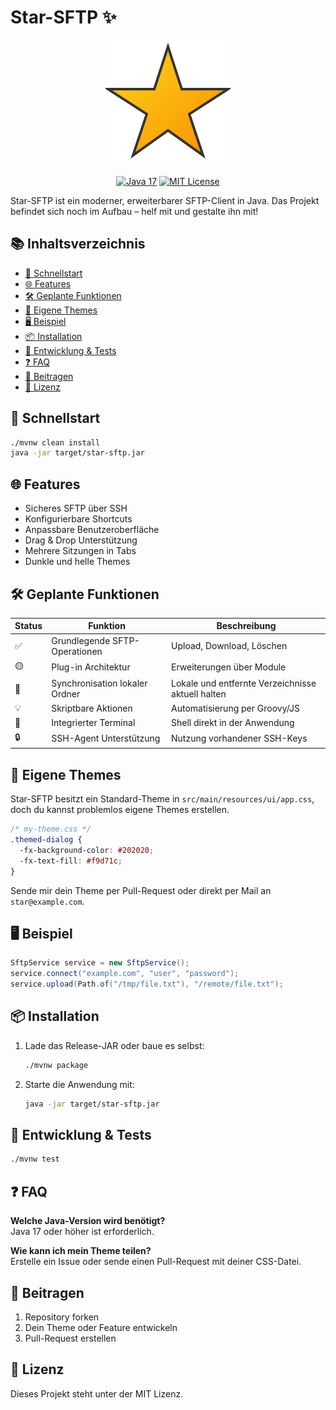 # Star-SFTP ✨

<p align="center">
  <img src="assets/logo.svg" alt="Star SFTP Logo" width="200" />
</p>

<p align="center">
  <a href="https://www.java.com" title="Java Version"><img src="https://img.shields.io/badge/Java-17+-red" alt="Java 17"></a>
  <a href="LICENSE" title="MIT License"><img src="https://img.shields.io/badge/license-MIT-green" alt="MIT License"></a>
</p>

Star-SFTP ist ein moderner, erweiterbarer SFTP-Client in Java. Das Projekt befindet sich noch im Aufbau – helf mit und gestalte ihn mit!

## 📚 Inhaltsverzeichnis

- [🚀 Schnellstart](#-schnellstart)
- [🌐 Features](#-features)
- [🛠 Geplante Funktionen](#-geplante-funktionen)
- [🎨 Eigene Themes](#-eigene-themes)
- [🖥 Beispiel](#-beispiel)
- [📦 Installation](#-installation)
- [🧪 Entwicklung & Tests](#-entwicklung--tests)
- [❓ FAQ](#-faq)
- [🤝 Beitragen](#-beitragen)
- [📜 Lizenz](#-lizenz)

## 🚀 Schnellstart

```bash
./mvnw clean install
java -jar target/star-sftp.jar
```

## 🌐 Features

- Sicheres SFTP über SSH
- Konfigurierbare Shortcuts
- Anpassbare Benutzeroberfläche
- Drag & Drop Unterstützung
- Mehrere Sitzungen in Tabs
- Dunkle und helle Themes

## 🛠 Geplante Funktionen

| Status | Funktion | Beschreibung |
| ------ | -------- | ------------ |
| ✅ | Grundlegende SFTP-Operationen | Upload, Download, Löschen |
| 🟡 | Plug-in Architektur | Erweiterungen über Module |
| 🔁 | Synchronisation lokaler Ordner | Lokale und entfernte Verzeichnisse aktuell halten |
| 💡 | Skriptbare Aktionen | Automatisierung per Groovy/JS |
| 🧪 | Integrierter Terminal | Shell direkt in der Anwendung |
| 🔒 | SSH-Agent Unterstützung | Nutzung vorhandener SSH-Keys |

## 🎨 Eigene Themes

Star-SFTP besitzt ein Standard-Theme in `src/main/resources/ui/app.css`, doch du kannst problemlos eigene Themes erstellen.

```css
/* my-theme.css */
.themed-dialog {
  -fx-background-color: #202020;
  -fx-text-fill: #f9d71c;
}
```

Sende mir dein Theme per Pull-Request oder direkt per Mail an `star@example.com`.

## 🖥 Beispiel

```java
SftpService service = new SftpService();
service.connect("example.com", "user", "password");
service.upload(Path.of("/tmp/file.txt"), "/remote/file.txt");
```

## 📦 Installation

1. Lade das Release-JAR oder baue es selbst:

   ```bash
   ./mvnw package
   ```

2. Starte die Anwendung mit:

   ```bash
   java -jar target/star-sftp.jar
   ```

## 🧪 Entwicklung & Tests

```bash
./mvnw test
```

## ❓ FAQ

**Welche Java-Version wird benötigt?**  
Java 17 oder höher ist erforderlich.

**Wie kann ich mein Theme teilen?**  
Erstelle ein Issue oder sende einen Pull-Request mit deiner CSS-Datei.

## 🤝 Beitragen

1. Repository forken
2. Dein Theme oder Feature entwickeln
3. Pull-Request erstellen

## 📜 Lizenz

Dieses Projekt steht unter der MIT Lizenz.
